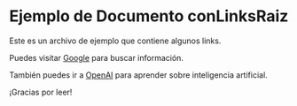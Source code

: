 # Ejemplo de Documento conLinksRaiz

Este es un archivo de ejemplo que contiene algunos links.

Puedes visitar [Google](https://www.google.com) para buscar información.

También puedes ir a [OpenAI](https://www.openai.com) para aprender sobre inteligencia artificial.

¡Gracias por leer!
